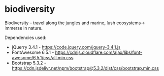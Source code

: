 # biodiversity
Biodiversity – travel along the jungles and marine, lush ecosystems-> immerse in nature.


Dependencies used:

   - jQuerry 3.4.1 - https://code.jquery.com/jquery-3.4.1.js
   - FontAwesome 6.5.1 - https://cdnjs.cloudflare.com/ajax/libs/font-awesome/6.5.1/css/all.min.css
   - Bootstrap 5.3.2 - https://cdn.jsdelivr.net/npm/bootstrap@5.3.2/dist/css/bootstrap.min.css